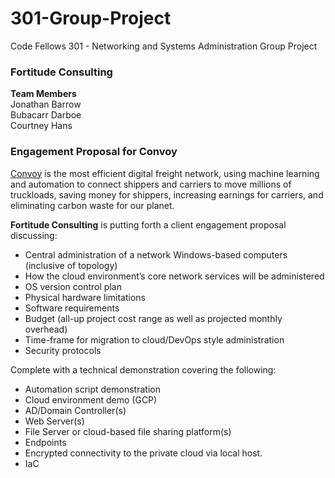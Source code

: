 # 301-Group-Project
Code Fellows
301 - Networking and Systems Administration 
Group Project

### Fortitude Consulting
**Team Members**</br>
Jonathan Barrow</br>
Bubacarr Darboe</br>
Courtney Hans


### Engagement Proposal for Convoy

[Convoy](https://convoy.com/) is the most efficient digital freight network, using machine learning and automation to connect shippers and carriers to move millions of truckloads, saving money for shippers, increasing earnings for carriers, and eliminating carbon waste for our planet.

**Fortitude Consulting** is putting forth a client engagement proposal discussing:
* Central administration of a network Windows-based computers (inclusive of topology)
* How the cloud environment’s core network services will be administered
* OS version control plan
* Physical hardware limitations
* Software requirements
* Budget (all-up project cost range as well as projected monthly overhead)
* Time-frame for migration to cloud/DevOps style administration
* Security protocols

Complete with a technical demonstration covering the following:
* Automation script demonstration
* Cloud environment demo (GCP)
* AD/Domain Controller(s)
* Web Server(s)
* File Server or cloud-based file sharing platform(s)
* Endpoints
* Encrypted connectivity to the private cloud via local host.
* IaC

